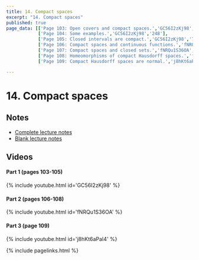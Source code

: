 ```yaml
---
title: 14. Compact spaces
excerpt: "14. Compact spaces"
published: true
page_data: [['Page 103: Open covers and compact spaces.','GC56I2zKj98','0'],
            ['Page 104: Some examples.','GC56I2zKj98','248'],
            ['Page 105: Closed intervals are compact.','GC56I2zKj98','722'],
            ['Page 106: Compact spaces and continuous functions.','fNRQu1S36OA','0'],
            ['Page 107: Compact spaces and closed sets.','fNRQu1S36OA','248'],
            ['Page 108: Homeomorphisms of compact Hausdorff spaces.','fNRQu1S36OA','1118'],
            ['Page 109: Compact Hausdorff spaces are normal.','j8hKt6aPaI4','0']]

---
```




# 14. Compact spaces

## Notes

* [Complete lecture notes]({{site.baseurl}}/assets/notes/mth427_notes_14.pdf)
* [Blank lecture notes]({{site.baseurl}}/assets/blank_notes/mth427_blanks_14.pdf)

## Videos

#### Part 1 (pages 103-105)

{% include youtube.html id='GC56I2zKj98' %}

#### Part 2 (pages 106-108)

{% include youtube.html id='fNRQu1S36OA' %}

#### Part 3 (page  109)

{% include youtube.html id='j8hKt6aPaI4' %}




{% include pagelinks.html %}
